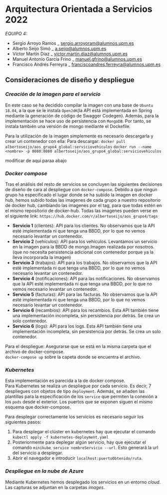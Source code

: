 
# Arquitectura Orientada a Servicios 2022
_EQUIPO 4:_
- Sergio Arroyo Ramos _ sergio.arroyoram@alumnos.upm.es
- Alberto Seijo Simó _ a.seijo@alumnos.upm.es
- Víctor Martín Díaz _ victor.martin.diaz@alumnos.upm.es
- Manuel Antonio García Frino _ manuel.gfrino@alumnos.upm.es
- Francisco Andrés Ferreyra _ franciscoandres.ferreyra@alumnos.upm.es
## Consideraciones de diseño y despliegue

### **_Creación de la imagen para el servicio_**
En este caso se ha decidido compilar la imagen con una base de `Ubuntu 18.04`, a la que se le instala `OpenJdK`(la API está implementada en Spring mediante la generación de código de Swagger Codegen). Además, para la implementación se hace uso de persistencia con `MongoDB`. Por tanto, se instala también una versión de mongo mediante el Dockefile.



Para la utilización de la imagen simplemente es necesario descargarla y crear un contenedor con ella:
Para descargar: `docker pull albertoseijo/aos_grupo4_global:serviciovehiculos`
`docker run --name <nombre> -p 8080:8080 albertoseijo/aos_grupo4_global:serviciovehiculos`  



modificar de aqui paraa abajo
### **_Docker compose_**
Tras el análisis del resto de servicios se concluyen las siguientes decisiones de diseño de cara al despliegue con `docker-compose`. Debido a que ningun grupo ha especificado el lugar donde se ha subido la imagen en docker hub, hemos subido todas las imagenes de cada grupo a nuestro repositorio de docker hub, cambiando las imagenes por el tag, para que todas estén en el mismo repositorio de docker-hub.
Todas las imagenes pueden verse en el siguiente link:
`https://hub.docker.com/r/albertoseijo/aos_grupo4/tags`


- **Servicio 1** (clientes): API para los clientes. No observamos que la API esté implementada ni que tenga una BBDD, por lo que no vemos necesario levantar un contenedor. 
- **Servicio 2** (vehículos): API para los vehiculos. Levantamos un servicio en la imagen para la BBDD de mongo.Imagen realizada por nosotros.(que no necesita persistencia adicional con contenedor porque ya la lleva incorporada la imagen) 
- **Servicio 3** (trabajos): API para los trabajos. No observamos que la API esté implementada ni que tenga una BBDD, por lo que no vemos necesario levantar un contenedor. 
- **Servicio 4** (notificaciones): API para las notificaciones. No observamos que la API esté implementada ni que tenga una BBDD, por lo que no vemos necesario levantar un contenedor.
- **Servicio 5** (facturas): API para las facturas.  No observamos que la API esté implementada ni que tenga una BBDD, por lo que no vemos necesario levantar un contenedor. 
- **Servicio 6** (recambios): API para los recambios. Esta API también tiene una implementación incompleta, sin persistencia por detrás. Se crea un solo contenedor.
- **Servicio 6** (logs): API para los logs. Esta API también tiene una implementación incompleta, sin persistencia por detrás. Se crea un solo contenedor.

Para el despliegue:
Asegurarse que se está en la misma carpeta que el archivo de docker-compose.  
`docker-compose up` sobre la capeta donde se encuentra el archivo.

### **_Kubernetes_**

Esta implementación es parecida a la de docker compose.  
Para Kubernetes se realiza un despliegue por cada servicio. Es decir, 7 despliegues con objetos de tipo `deployment`. Además, se añaden las plantillas para la especificación de los `service` que permiten la conexión a los `pods` desde el exterior. Los puertos que se exponen siguen el mismo esquema que docker-compose.

Para desplegar correctamente los servicios es necesario seguir los siguientes pasos:
1. Para desplegar el clúster en kubernetes hay que ejecutar el comando  `kubectl apply -f kubernetes-deployment.yaml` 
2. Posteriormente para deplegar algún servicio, hay que ejecutar el comando `minikube service nombreServicio --url`. Esto generará la url del servicio a desplegar.
3. Abrir el navegador e introducir `localhost:puertoObtenido/ruta`.
  
### **_Despliegue en la nube de Azure_** 

Mediante Kubernetes hemos desplegado los servicios en un entorno _cloud_. Las capturas se adjuntan en la carpetas _images_.